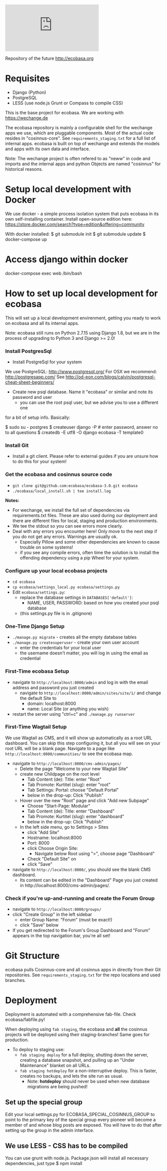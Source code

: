 ![ecobasa logo](http://cloud.ecobasa.org/public.php?service=files&t=976069b03a5d7f4153c5cfc16e7ab309&download)

Repository of the future http://ecobasa.org

# Requisites
* Django (Python)
* PostgreSQL
* LESS (use node.js Grunt or Compass to compile CSS)


This is the base project for ecobasa. 
We are working with https://wechange.de

The ecobasa repository is mainly a configurable shell for the wechange apps we use, which are pluggable components. Most of the actual code resides in "cosinnus-core". See `requirements_staging.txt` for a full list of internal apps. ecobasa is built on top of wechange and extends the models and apps with its own data and interface.

Note: The wechange project is often refered to as "neww" in code and imports and the internal apps and python Objects are named "cosinnus" for historical reasons. 

# Setup local development with Docker
We use docker - a simple process isolation system that puts ecobasa in its own self-installing container.
Install open-source edition here: https://store.docker.com/search?type=edition&offering=community

With docker installed:
$ git submodule init
$ git submodule update
$ docker-compose up

# Access django within docker

docker-compose exec web /bin/bash  

# How to set up local development for ecobasa

This will set up a local development envirenment, getting you ready to work on ecobasa and all its internal apps.

Note: ecobasa still runs on Python 2.7.15 using Django 1.8, but we are in the process of upgrading to Python 3 and Django >= 2.0!


### Install PostgresSql 

* Install PostgreSql for your system 

We use PostgreSQL: http://www.postgresql.org/
For OSX we recommend: http://postgresapp.com/
See http://od-eon.com/blogs/calvin/postgresql-cheat-sheet-beginners/

* Create new psql database. Name it "ecobasa" or similar and note its password and user
  * you can use the root psql user, but we advise you to use a different one

for a bit of setup info. Basically:

  $ sudo su - postgres
  $ createuser django -P # enter password, answer no to all questions
  $ createdb -E utf8 -O django ecobasa -T template0
  
### Install Git

* Install a git client. Please refer to external guides if you are unsure how to do this for your system!


### Get the ecobasa and cosinnus source code

* `git clone git@github.com:ecobasa/ecobasa-3.0.git ecobasa`
* `./ecobasa/local_install.sh | tee install.log`

**Notes:** 

* For wechange, we install the full set of dependencies via requirements.txt files. These are also used during our deployment and there are different files for local, staging and production environments.
* We tee the stdout so you can see errors more clearly.
* Deal with any errors you encounter here! Only move to the next step if you do not get any errors. Warnings are usually ok.
  * Especially Pillow and some other dependencies are known to cause trouble on some systems! 
  * if you see any compile errors, often time the solution is to install the offending dependency using a pip Wheel for your system.

### Configure up your local ecobasa projects

* `cd ecobasa`
* `cp ecobasa/settings_local.py ecobasa/settings.py`
* Edit `ecobasa/settings.py`:
  * replace the database settings in ``DATABASES['default']``: 
    * NAME, USER, PASSWORD: based on how you created your psql database
  * (this settings.py file is in .gitignore)

### One-Time Django Setup 
  
* `./manage.py migrate` - creates all the empty database tables
* `./manage.py createsuperuser` - create your own user account
  * enter the credentials for your local user
  * the username doesn't matter, you will log in using the email as credential

### First-Time ecobasa Setup

* navigate to `http://localhost:8000/admin` and log in with the email address and password you just created
  * navigate to `http://localhost:8000/admin/sites/site/1/` and change the default Site to 
    * domain: localhost:8000
    * name: Local Site (or anything you wish)
* restart the server using "ctrl+c" and `./manage.py runserver`

### First-Time Wagtail Setup

We use Wagtail as CMS, and it will show up automatically as a root URL dashboard. You can skip this step configuring it, but all you will see on your root URL will be a blank page. Navigate to a page like `http://localhost:8000/communities/` to see the ecobasa map.

* navigate to `http://localhost:8000/cms-admin/pages/`
  * Delete the page "Welcome to your new Wagtail Site"
  * create new Childpage on the root level
    * Tab Content (de): Title: enter "Root"
    * Tab Promote: Kurtitel (slug): enter "root"
    * Tab Settings: Portal: choose "Default Portal"
    * below in the drop-up: Click "Publish"
  * Hover over the new "Root" page and click "Add new Subpage"
    * Choose "Start-Page: Modular"
    * Tab Content (de): Title: enter "Dashboard"
    * Tab Promote: Kurtitel (slug): enter "dashboard"
    * below in the drop-up: Click "Publish"
  * In the left side menu, go to Settings > Sites
    * click "Add Site"
    * Hostname: localhost:8000
    * Port: 8000
    * click Choose Origin Site:
      * Navigate below Root using ">", choose page "Dashboard"
    * Check "Default Site" on
    * click "Save"
* navigate to `http://localhost:8000/`, you should see the blank CMS dashboard. 
  * Its content can be edited in the "Dashboard" Page you just created in http://localhost:8000/cms-admin/pages/. 

### Check if you're up-and-running and create the Forum Group

* navigate to `http://localhost:8000/groups/`
* click "Create Group" in the left sidebar
  * enter Group Name: "Forum" (must be exact!)
  * click "Save" below
* If you get redirected to the Forum's Group Dashboard and "Forum" appears in the top navigation bar, you're all set!


# Git Structure

ecobasa pulls Cosinnus-core and all cosinnus apps in directly from their Git repositories. See `requirements_staging.txt` for the repo locations and used branches.

# Deployment

Deployment is automated with a comprehensive fab-file. Check ecobasa/fabfile.py!

When deploying using `fab staging`, the ecobasa and **all** the cosinnus projects will be deployed using their staging-branches! Same goes for production.

* To deploy to staging use:
  * `fab staging deploy` for a full deploy, shutting down the server, creating a database snapshot, and pulling up an "Under Maintenance" blanket on all URLs.
  * `fab staging hotdeploy` for a non-interruptive deploy. This is faster, creates no backups, and lets the site run as usual.
    * Note: **hotdeploy** should never be used when new database migrations are being pushed!


Set up the special group
------------------------

Edit your local settings.py for ECOBASA_SPECIAL_COSINNUS_GROUP to point to the
primary key of the special group every pioneer will become a member of and
whose blog posts are exposed. You will have to do that after setting up the
group in the admin interface.


We use LESS - CSS has to be compiled
------------------------------------
You can use grunt with node.js. Package.json will install all necessary dependencies, just type
  $ npm install